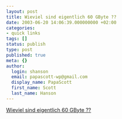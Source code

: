 ```yaml
---
layout: post
title: Wieviel sind eigentlich 60 GByte ??
date: 2003-06-20 14:06:39.000000000 +02:00
categories:
- quick links
tags: []
status: publish
type: post
published: true
meta: {}
author:
  login: shanson
  email: papascott-wp@gmail.com
  display_name: PapaScott
  first_name: Scott
  last_name: Hanson
---
```

<p><a title="Fachschaft für Physik und Astronomie an der Ruhr-Universität Bochum" href="http://fachschaft.physik.ruhr-uni-bochum.de/entdeckungen/60Gigabyte.shtml">Wieviel sind eigentlich 60 GByte ??</a></p>
